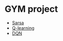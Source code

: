 # GYM project

* [Sarsa](https://github.com/bochendong/GYM-project/tree/master/Sarsa)
* [Q-learning](https://github.com/bochendong/GYM-project/tree/master/Q-learning)
* [DQN](https://github.com/bochendong/GYM-project/tree/master/DQN)
